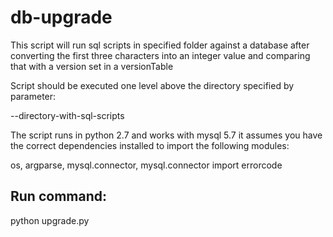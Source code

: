 # db-upgrade

This script will run sql scripts in specified folder against a database after converting the first three characters into an integer value and comparing that with a version set in a versionTable

Script should be executed one level above the directory specified by parameter:

  --directory-with-sql-scripts

The script runs in python 2.7 and works with mysql 5.7 it assumes you have the correct dependencies installed to import the following modules:

os,
argparse,
mysql.connector,
mysql.connector import errorcode

## Run command:

python upgrade.py
